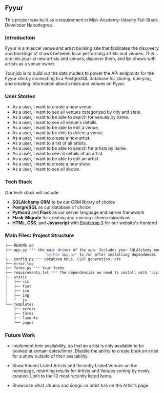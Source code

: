 Fyyur
-----
This project was built as a requirement in Misk Academy-Udacity Full-Stack Developer Nanodegree.


### Introduction

Fyyur is a musical venue and artist booking site that facilitates the discovery and bookings of shows between local performing artists and venues. This site lets you list new artists and venues, discover them, and list shows with artists as a venue owner.

Your job is to build out the data models to power the API endpoints for the Fyyur site by connecting to a PostgreSQL database for storing, querying, and creating information about artists and venues on Fyyur.

### User Stories

* As a user, I want to create a new venue.
* As a user, I want to see all venues categorized by city and state.
* As a user, I want to be able to search for venues by name.
* As a user, I want to see all venue's details.
* As a user, I want to be able to edit a venue.
* As a user, I want to be able to delete a venue.
* As a user, I want to create a new artist.
* As a user, I want to a list of all artists.
* As a user, I want to be able to search for artists by name.
* As a user, I want to see all details of an artist.
* As a user, I want to be able to edit an artist.
* As a user, I want to create a new show.
* As a user, I want to see all shows.

### Tech Stack

Our tech stack will include:

* **SQLAlchemy ORM** to be our ORM library of choice
* **PostgreSQL** as our database of choice
* **Python3** and **Flask** as our server language and server framework
* **Flask-Migrate** for creating and running schema migrations
* **HTML**, **CSS**, and **Javascript** with [Bootstrap 3](https://getbootstrap.com/docs/3.4/customize/) for our website's frontend

### Main Files: Project Structure

  ```sh
  ├── README.md
  ├── app.py *** the main driver of the app. Includes your SQLAlchemy models.
                    "python app.py" to run after installing dependences
  ├── config.py *** Database URLs, CSRF generation, etc
  ├── error.log
  ├── forms.py *** Your forms
  ├── requirements.txt *** The dependencies we need to install with "pip3 install -r requirements.txt"
  ├── static
  │   ├── css 
  │   ├── font
  │   ├── ico
  │   ├── img
  │   └── js
  └── templates
      ├── errors
      ├── forms
      ├── layouts
      └── pages
  ```

### Future Work

* Implement time availability, so that an artist is only available to be booked at certain dates/times. Disable the ability to create book an artist for a show outside of their availability.

* Show Recent Listed Artists and Recently Listed Venues on the homepage, returning results for Artists and Venues sorting by newly created. Limit to the 10 most recently listed items.

* Showcase what albums and songs an artist has on the Artist’s page.
